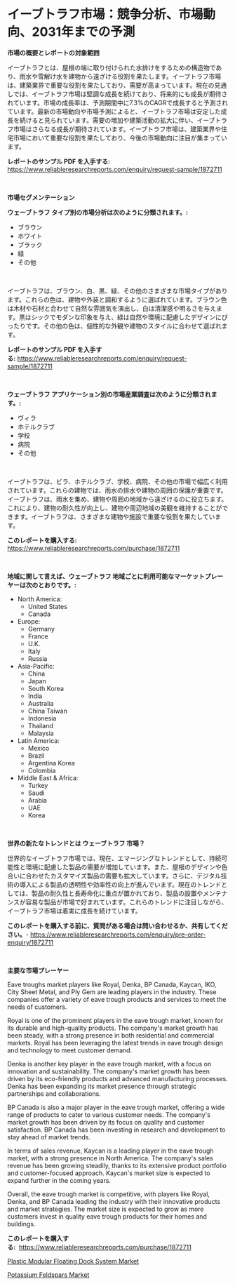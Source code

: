 <p><h1>イーブトラフ市場：競争分析、市場動向、2031年までの予測</h1></p><p><strong>市場の概要とレポートの対象範囲</strong></p>
<p><p>イーブトラフとは、屋根の端に取り付けられた水排けをするための構造物であり、雨水や雪解け水を建物から遠ざける役割を果たします。イーブトラフ市場は、建築業界で重要な役割を果たしており、需要が高まっています。現在の見通しでは、イーブトラフ市場は堅調な成長を続けており、将来的にも成長が期待されています。市場の成長率は、予測期間中に7.3%のCAGRで成長すると予測されています。最新の市場動向や市場予測によると、イーブトラフ市場は安定した成長を続けると見られています。需要の増加や建築活動の拡大に伴い、イーブトラフ市場はさらなる成長が期待されています。イーブトラフ市場は、建築業界や住宅市場において重要な役割を果たしており、今後の市場動向に注目が集まっています。</p></p>
<p><strong>レポートのサンプル PDF を入手する:</strong> <a href="https://www.reliableresearchreports.com/enquiry/request-sample/1872711">https://www.reliableresearchreports.com/enquiry/request-sample/1872711</a></p>
<p>&nbsp;</p>
<p><strong>市場セグメンテーション</strong></p>
<p><strong>ウェーブトラフ タイプ別の市場分析は次のように分類されます。:</strong></p>
<p><ul><li>ブラウン</li><li>ホワイト</li><li>ブラック</li><li>緑</li><li>その他</li></ul></p>
<p>&nbsp;</p>
<p><p>イーブトラフは、ブラウン、白、黒、緑、その他のさまざまな市場タイプがあります。これらの色は、建物や外装と調和するように選ばれています。ブラウン色は木材や石材と合わせて自然な雰囲気を演出し、白は清潔感や明るさを与えます。黒はシックでモダンな印象を与え、緑は自然や環境に配慮したデザインにぴったりです。その他の色は、個性的な外観や建物のスタイルに合わせて選ばれます。</p></p>
<p><strong>レポートのサンプル PDF を入手する:</strong>&nbsp;<a href="https://www.reliableresearchreports.com/enquiry/request-sample/1872711">https://www.reliableresearchreports.com/enquiry/request-sample/1872711</a></p>
<p>&nbsp;</p>
<p><strong> ウェーブトラフ アプリケーション別の市場産業調査は次のように分類されます。:</strong></p>
<p><ul><li>ヴィラ</li><li>ホテルクラブ</li><li>学校</li><li>病院</li><li>その他</li></ul></p>
<p>&nbsp;</p>
<p><p>イーブトラフは、ビラ、ホテルクラブ、学校、病院、その他の市場で幅広く利用されています。これらの建物では、雨水の排水や建物の周囲の保護が重要です。イーブトラフは、雨水を集め、建物や周囲の地域から遠ざけるのに役立ちます。これにより、建物の耐久性が向上し、建物や周辺地域の美観を維持することができます。イーブトラフは、さまざまな建物や施設で重要な役割を果たしています。</p></p>
<p><strong>このレポートを購入する:</strong>&nbsp; <a href="https://www.reliableresearchreports.com/purchase/1872711">https://www.reliableresearchreports.com/purchase/1872711</a></p>
<p>&nbsp;</p>
<p><strong>地域に関して言えば、ウェーブトラフ 地域ごとに利用可能なマーケットプレーヤーは次のとおりです。:</strong></p>
<p><ul>
    <li>
        North America:
        <ul>
            <li>United States</li>
            <li>Canada</li>
        </ul>
    </li>
    <li>
        Europe:
        <ul>
            <li>Germany</li>
            <li>France</li>
            <li>U.K.</li>
            <li>Italy</li>
            <li>Russia</li>
        </ul>
    </li>
    <li>
        Asia-Pacific:
        <ul>
            <li>China</li>
            <li>Japan</li>
            <li>South Korea</li>
            <li>India</li>
            <li>Australia</li>
            <li>China Taiwan</li>
            <li>Indonesia</li>
            <li>Thailand</li>
            <li>Malaysia</li>
        </ul>
    </li>
    <li>
        Latin America:
        <ul>
            <li>Mexico</li>
            <li>Brazil</li>
            <li>Argentina Korea</li>
            <li>Colombia</li>
        </ul>
    </li>
    <li>
        Middle East & Africa:
        <ul>
            <li>Turkey</li>
            <li>Saudi</li>
            <li>Arabia</li>
            <li>UAE</li>
            <li>Korea</li>
        </ul>
    </li>
    </ul></p>
<p>&nbsp;</p>
<p><strong>世界の新たなトレンドとは ウェーブトラフ 市場？</strong></p>
<p><p>世界的なイーブトラフ市場では、現在、エマージングなトレンドとして、持続可能性と環境に配慮した製品の需要が増加しています。また、屋根のデザインや色合いに合わせたカスタマイズ製品の需要も拡大しています。さらに、デジタル技術の導入による製品の透明性や効率性の向上が進んでいます。現在のトレンドとしては、製品の耐久性と長寿命化に重点が置かれており、製品の設置やメンテナンスが容易な製品が市場で好まれています。これらのトレンドに注目しながら、イーブトラフ市場は着実に成長を続けています。</p></p>
<p><strong>このレポートを購入する前に、質問がある場合は問い合わせるか、共有してください。</strong>- <a href="https://www.reliableresearchreports.com/enquiry/pre-order-enquiry/1872711">https://www.reliableresearchreports.com/enquiry/pre-order-enquiry/1872711</a></p>
<p>&nbsp;</p>
<p><strong>主要な市場プレーヤー</strong></p>
<p><p>Eave troughs market players like Royal, Denka, BP Canada, Kaycan, IKO, City Sheet Metal, and Ply Gem are leading players in the industry. These companies offer a variety of eave trough products and services to meet the needs of customers.</p><p>Royal is one of the prominent players in the eave trough market, known for its durable and high-quality products. The company's market growth has been steady, with a strong presence in both residential and commercial markets. Royal has been leveraging the latest trends in eave trough design and technology to meet customer demand.</p><p>Denka is another key player in the eave trough market, with a focus on innovation and sustainability. The company's market growth has been driven by its eco-friendly products and advanced manufacturing processes. Denka has been expanding its market presence through strategic partnerships and collaborations.</p><p>BP Canada is also a major player in the eave trough market, offering a wide range of products to cater to various customer needs. The company's market growth has been driven by its focus on quality and customer satisfaction. BP Canada has been investing in research and development to stay ahead of market trends.</p><p>In terms of sales revenue, Kaycan is a leading player in the eave trough market, with a strong presence in North America. The company's sales revenue has been growing steadily, thanks to its extensive product portfolio and customer-focused approach. Kaycan's market size is expected to expand further in the coming years.</p><p>Overall, the eave trough market is competitive, with players like Royal, Denka, and BP Canada leading the industry with their innovative products and market strategies. The market size is expected to grow as more customers invest in quality eave trough products for their homes and buildings.</p></p>
<p><strong>このレポートを購入する:</strong>&nbsp;&nbsp;<a href="https://www.reliableresearchreports.com/purchase/1872711">https://www.reliableresearchreports.com/purchase/1872711</a></p>
<p><p><a href="https://cedar-agate-3da.notion.site/Plastic-Modular-Floating-Dock-System-Market-Research-Report-Provides-thorough-Industry-Overview-whi-ebb1b043918040bf965dbb917a6c69fc">Plastic Modular Floating Dock System Market</a></p><p><a href="https://circular-yam-9b9.notion.site/Potassium-Feldspars-Market-Offer-Valuable-Insights-into-Market-Size-Market-Share-Market-Trends-an-c51296e51fc04502bd034a31dc1167b3">Potassium Feldspars Market</a></p></p>